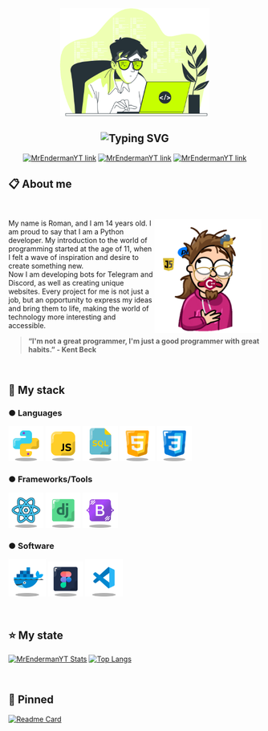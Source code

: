 <div align="center">
<img weight="300" height="215" src="data/table.svg">
 
<h2 href="https://git.io/typing-svg"><img src="https://readme-typing-svg.demolab.com?font=exo++2+bold&size=30&pause=1000&color=2AA889&weight=500&center=true&vCenter=true&repeat=true&lines=Hello+there!+I'm+Roman!;Python+Developer;always+learning+new+things;%2B3+years+of+coding+experience" alt="Typing SVG" /></h2>

[![MrEndermanYT link](https://img.shields.io/badge/TELEGRAM-2AA889?style=for-the-badge&logo=telegram&logoColor=white)](https://t.me/MrEnderman_YT)
[![MrEndermanYT link](https://img.shields.io/badge/DISCORD-2AA889?style=for-the-badge&logo=discord&logoColor=white)](https://discordapp.com/users/839816191254331413/ )
[![MrEndermanYT link](https://img.shields.io/badge/LINKEDIN-2AA889?style=for-the-badge&logo=linkedin&logoColor=white)](https://github.com/MrEnderman-YT)


</div>
<div align="left">

<h2>📋 About me</h2>
⠀

<a><img align="right" src="auch.gif" weight="200" height="228" title="Python"/></a>
My name is Roman, and I am 14 years old. I am proud to say that I am a Python developer.
My introduction to the world of programming started at the age of 11, when I felt a wave of inspiration and desire to create something new. <br/>
Now I am developing bots for Telegram and Discord, as well as creating unique websites. Every project for me is not just a job, but an opportunity to express my ideas and bring them to life, making the world of technology more interesting and accessible.

> **“I'm not a great programmer, I'm just a good programmer with great habits.” - Kent Beck**

⠀
<h2><b>💼 My stack</b></h2>
<h3>● Languages</h3>

<img src="data/icon-python.svg" weight="70" height="70" title="Python"/>
<img src="data/icon-js.svg" weight="70" height="70" title="JavaScript"/>
<img src="data/icon-mysql.svg" weight="70" height="70" title="Mysql"/>
<img src="data/icon-html.svg" weight="70" height="70" title="HTML"/>
<img src="data/icon-css.svg" weight="70" height="70" title="CSS"/>

<h3>● Frameworks/Tools</h3>

<img src="data/icon-react.svg" weight="70" height="70" title="React"/>
<img src="data/icon-django.svg" weight="70" height="70" title="Django"/>
<img src="data/icon-bootstrap.svg" weight="70" height="70" title="Bootstrap"/>

<h3>● Software</h3>

<img src="data/icon-docker.svg" weight="75" height="75" title="Docker"/>
<img src="data/icon-figma.svg" weight="70" height="70" title="Figma"/>
<img src="data/icon-vscode.svg" weight="75" height="75" title="VSCode"/>

⠀
<h2>⭐ My state</h2>
  
[![MrEndermanYT Stats](https://github-readme-stats.vercel.app/api?username=MrEnderman-YT&show_icons=true&theme=gotham&locale=en)](https://github.com/anuraghazra/github-readme-stats) [![Top Langs](https://github-readme-stats.vercel.app/api/top-langs/?username=MrEnderman-YT&layout=compact&theme=gotham)](https://github.com/MrEnderman-YT)

⠀
<h2>📌 Pinned</h2>

[![Readme Card](https://github-readme-stats.vercel.app/api/pin/?username=MrEnderman-YT&repo=Network-City-Helper&theme=gotham&show_owner=true&description_lines_count=3)](https://github.com/MrEnderman-YT/Network-City-Helper)
</div>

